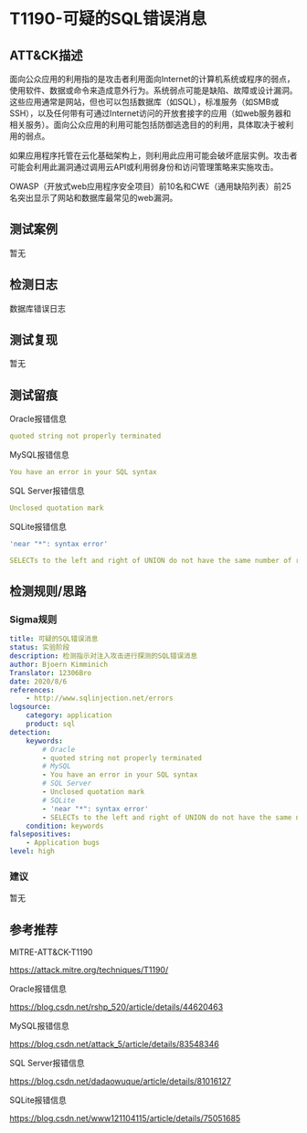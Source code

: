 # T1190-可疑的SQL错误消息

## ATT&CK描述

面向公众应用的利用指的是攻击者利用面向Internet的计算机系统或程序的弱点，使用软件、数据或命令来造成意外行为。系统弱点可能是缺陷、故障或设计漏洞。这些应用通常是网站，但也可以包括数据库（如SQL），标准服务（如SMB或SSH），以及任何带有可通过Internet访问的开放套接字的应用（如web服务器和相关服务）。面向公众应用的利用可能包括防御逃逸目的的利用，具体取决于被利用的弱点。

如果应用程序托管在云化基础架构上，则利用此应用可能会破坏底层实例。攻击者可能会利用此漏洞通过调用云API或利用弱身份和访问管理策略来实施攻击。

OWASP（开放式web应用程序安全项目）前10名和CWE（通用缺陷列表）前25名突出显示了网站和数据库最常见的web漏洞。

## 测试案例

暂无

## 检测日志

数据库错误日志

## 测试复现

暂无

## 测试留痕

Oracle报错信息

```yml
quoted string not properly terminated
```

MySQL报错信息

```yml
You have an error in your SQL syntax
```

SQL Server报错信息

```yml
Unclosed quotation mark
```

SQLite报错信息

```yml
'near "*": syntax error'

SELECTs to the left and right of UNION do not have the same number of result columns
```

## 检测规则/思路

### Sigma规则

```yml
title: 可疑的SQL错误消息
status: 实验阶段
description: 检测指示对注入攻击进行探测的SQL错误消息
author: Bjoern Kimminich
Translator: 12306Bro
date: 2020/8/6
references:
    - http://www.sqlinjection.net/errors
logsource:
    category: application
    product: sql
detection:
    keywords:
        # Oracle
        - quoted string not properly terminated
        # MySQL
        - You have an error in your SQL syntax
        # SQL Server
        - Unclosed quotation mark
        # SQLite
        - 'near "*": syntax error'
        - SELECTs to the left and right of UNION do not have the same number of result columns
    condition: keywords
falsepositives:
    - Application bugs
level: high
```

### 建议

暂无

## 参考推荐

MITRE-ATT&CK-T1190

<https://attack.mitre.org/techniques/T1190/>

Oracle报错信息

<https://blog.csdn.net/rshp_520/article/details/44620463>

MySQL报错信息

<https://blog.csdn.net/attack_5/article/details/83548346>

SQL Server报错信息

<https://blog.csdn.net/dadaowuque/article/details/81016127>

SQLite报错信息

<https://blog.csdn.net/www121104115/article/details/75051685>
